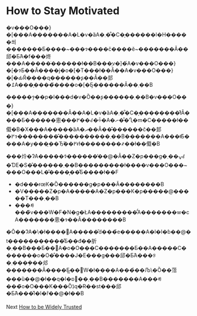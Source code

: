 # How to Stay Motivated
[//]: # (Version:1.0.0)
�v���O���}�[���A�������A�L�v�ȁA�܂��͋C�̗������l�H�����쐬�������Ƃ����~���ɂ����č����ӗ~�������Ă��邱�Ƃ́A�f���炵���A�����ׂ������ł��B���̗v�]�́A�v���O���}�[�ɂƂ��Ă����j�o�[�T���ł��Ȃ��A�v���O���}�[�ԂŔ����ɋ������ʂ��Ă��邽�߁A���̖����̃����o�[�Ƃ͕������Ă��܂��B

�����ɂ͎��p�I���d�v�Ȍ��ʂ������܂��B�v���O���}�[���A�������Ȃ��A�L�v�ȁA�܂��͋C�̗��������̂łȂ����Ƃ������悤���߂��ꂽ�ꍇ�A�ނ��͒Ⴂ�m�C�����ł��傤�B�X���A�����ȁA�ދ��Ȃ��̂������č��邽�߂ɂ��������̂����������܂��B�������A���ǂ̂Ƃ����A�y���݂͉��Ђ̂��߂ɍł��������҂��ł��傤�B

���炩�ɁA�����ɂ͂������̓��@�Â��Z�p���g�ݍ��܂ꂽ�ƊE�S�̂������܂��B���������ł����v���O���~���O���L�̎����͎��̂Ƃ����ł��F

- �d���ɍœK�Ȍ������g�p���Ă��������B
- �V�����Z�p�A�����A�Z�p���K�p�����@�����T���܂��B
- ���ꂼ���̃v���W�F�N�g�ŁA���������̂́A�������w�сA�������悤�ɂ��Ă��������B

�Ō��ɁA�\�ł����΁A�����̎d���̉e�����A�l�I�ɓ��@�t�����������̂Ƃ��đ��肵�܂��B���Ƃ��΁A�o�O���C�������Ƃ��A�����C�������o�O�̐����J�E���g���邱�Ƃ́A���ꂪ�܂����݂��邩�������Ȃ����Ƃ͖��֌W�ł����A���̉��Љ\�Ȍ��菬���ȕ��@�ł��q�l�ɒ񋟂��܂��B�������A���ꂼ���̃o�O���K���Ȍڋq�Ɍ��ѕt���邱�Ƃ́A���̌l�I�ȓ��@�ł��B

Next [How to be Widely Trusted](02-How%20to%20be%20Widely%20Trusted.md)
